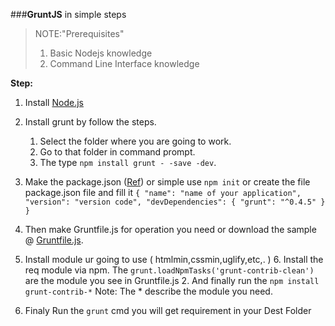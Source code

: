 ###**GruntJS** in simple steps

> NOTE:"Prerequisites"
>1. Basic Nodejs knowledge
>2. Command Line Interface knowledge

**Step:**

 1. Install [Node.js](http://nodejs.org/)  
 2. Install grunt by follow the steps. 
	 1. Select the folder where you are going to work.  
	 2. Go to that folder in command prompt. 
	 3. The type `npm install grunt - -save -dev`.
 3. Make the package.json ([Ref](https://www.npmjs.org/doc/files/package.json.html)) or simple use `npm init` or create the file package.json file and fill it
    `{
      "name": "name of your application",
      "version": "version code",
      "devDependencies": {
        "grunt": "^0.4.5"
      }
    }`

 
 4. Then make Gruntfile.js  for operation you need or download the sample @ [Gruntfile.js](https://www.dropbox.com/s/edqtb6qvun78smt/Gruntfile.js?dl=0).   
 
 5. Install module ur going to use ( htmlmin,cssmin,uglify,etc,. )
	 6. Install the req module via npm. 
	 The  `grunt.loadNpmTasks('grunt-contrib-clean')` are the module you see in Gruntfile.js
	 2. And finally run the `npm install grunt-contrib-*` 
	 Note: The * describe the module you need.
 
 6. Finaly Run the `grunt` cmd you will get requirement in your Dest Folder
